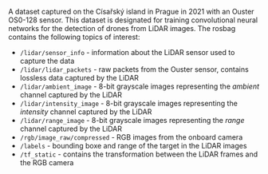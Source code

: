 A dataset captured on the Císařský island in Prague in 2021 with an Ouster OS0-128 sensor.
This dataset is designated for training convolutional neural networks for the detection of drones from LiDAR images.
The rosbag contains the following topics of interest:

* `/lidar/sensor_info` - information about the LiDAR sensor used to capture the data
* `/lidar/lidar_packets` - raw packets from the Ouster sensor, contains lossless data captured by the LiDAR
* `/lidar/ambient_image` - 8-bit grayscale images representing the *ambient* channel captured by the LiDAR
* `/lidar/intensity_image` - 8-bit grayscale images representing the *intensity* channel captured by the LiDAR
* `/lidar/range_image` - 8-bit grayscale images representing the *range* channel captured by the LiDAR
* `/rgb/image_raw/compressed` - RGB images from the onboard camera
* `/labels` - bounding boxe and range of the target in the LiDAR images
* `/tf_static` - contains the transformation between the LiDAR frames and the RGB camera

